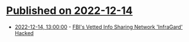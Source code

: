 # [Published on 2022-12-14](index.md)

* [2022-12-14, 13:00:00](https://yro.slashdot.org/story/22/12/14/0148251/fbis-vetted-info-sharing-network-infragard-hacked?utm_source=rss1.0mainlinkanon&utm_medium=feed) - [FBI's Vetted Info Sharing Network 'InfraGard' Hacked](https://yro.slashdot.org/story/22/12/14/0148251/fbis-vetted-info-sharing-network-infragard-hacked?utm_source=rss1.0mainlinkanon&utm_medium=feed)
